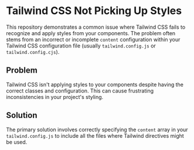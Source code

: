 # Tailwind CSS Not Picking Up Styles

This repository demonstrates a common issue where Tailwind CSS fails to recognize and apply styles from your components. The problem often stems from an incorrect or incomplete `content` configuration within your Tailwind CSS configuration file (usually `tailwind.config.js` or `tailwind.config.cjs`).

## Problem

Tailwind CSS isn't applying styles to your components despite having the correct classes and configuration. This can cause frustrating inconsistencies in your project's styling.

## Solution

The primary solution involves correctly specifying the `content` array in your `tailwind.config.js` to include all the files where Tailwind directives might be used.